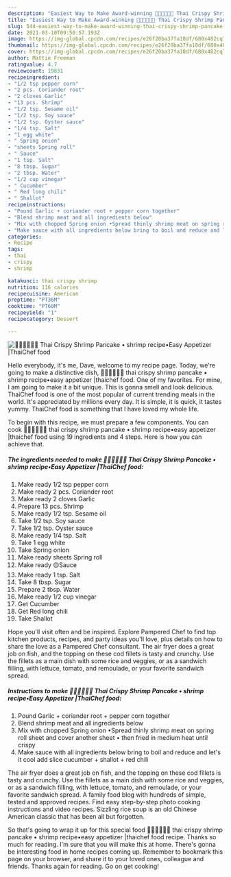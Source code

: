 ```yaml
---
description: "Easiest Way to Make Award-winning 🧑🏽‍🍳🧑🏼‍🍳 Thai Crispy Shrimp Pancake • shrimp recipe•Easy Appetizer |ThaiChef food"
title: "Easiest Way to Make Award-winning 🧑🏽‍🍳🧑🏼‍🍳 Thai Crispy Shrimp Pancake • shrimp recipe•Easy Appetizer |ThaiChef food"
slug: 544-easiest-way-to-make-award-winning-thai-crispy-shrimp-pancake-shrimp-recipeeasy-appetizer-thaichef-food
date: 2021-03-10T09:50:57.193Z
image: https://img-global.cpcdn.com/recipes/e26f20ba37fa18df/680x482cq70/🧑🏽🍳🧑🏼🍳-thai-crispy-shrimp-pancake-•-shrimp-recipe•easy-appetizer-thaichef-food-recipe-main-photo.jpg
thumbnail: https://img-global.cpcdn.com/recipes/e26f20ba37fa18df/680x482cq70/🧑🏽🍳🧑🏼🍳-thai-crispy-shrimp-pancake-•-shrimp-recipe•easy-appetizer-thaichef-food-recipe-main-photo.jpg
cover: https://img-global.cpcdn.com/recipes/e26f20ba37fa18df/680x482cq70/🧑🏽🍳🧑🏼🍳-thai-crispy-shrimp-pancake-•-shrimp-recipe•easy-appetizer-thaichef-food-recipe-main-photo.jpg
author: Mattie Freeman
ratingvalue: 4.7
reviewcount: 19831
recipeingredient:
- "1/2 tsp pepper corn"
- "2 pcs. Coriander root"
- "2 cloves Garlic"
- "13 pcs. Shrimp"
- "1/2 tsp. Sesame oil"
- "1/2 tsp. Soy sauce"
- "1/2 tsp. Oyster sauce"
- "1/4 tsp. Salt"
- "1 egg white"
- " Spring onion"
- "sheets Spring roll"
- " Sauce"
- "1 tsp. Salt"
- "8 tbsp. Sugar"
- "2 tbsp. Water"
- "1/2 cup vinegar"
- " Cucumber"
- " Red long chili"
- " Shallot"
recipeinstructions:
- "Pound Garlic + coriander root + pepper corn together"
- "Blend shrimp meat and all ingredients below"
- "Mix with chopped Spring onion •Spread thinly shrimp meat on spring roll sheet and cover another sheet • then fried in medium heat until crispy"
- "Make sauce with all ingredients below bring to boil and reduce and let&#39;s it cool add slice cucumber + shallot + red chili"
categories:
- Recipe
tags:
- thai
- crispy
- shrimp

katakunci: thai crispy shrimp 
nutrition: 116 calories
recipecuisine: American
preptime: "PT36M"
cooktime: "PT60M"
recipeyield: "1"
recipecategory: Dessert

---
```



![🧑🏽‍🍳🧑🏼‍🍳 Thai Crispy Shrimp Pancake • shrimp recipe•Easy Appetizer |ThaiChef food](https://img-global.cpcdn.com/recipes/e26f20ba37fa18df/680x482cq70/🧑🏽🍳🧑🏼🍳-thai-crispy-shrimp-pancake-•-shrimp-recipe•easy-appetizer-thaichef-food-recipe-main-photo.jpg)

Hello everybody, it's me, Dave, welcome to my recipe page. Today, we're going to make a distinctive dish, 🧑🏽‍🍳🧑🏼‍🍳 thai crispy shrimp pancake • shrimp recipe•easy appetizer |thaichef food. One of my favorites. For mine, I am going to make it a bit unique. This is gonna smell and look delicious.
ThaiChef food is one of the most popular of current trending meals in the world. It's appreciated by millions every day. It is simple, it is quick, it tastes yummy. ThaiChef food is something that I have loved my whole life.


To begin with this recipe, we must prepare a few components. You can cook 🧑🏽‍🍳🧑🏼‍🍳 thai crispy shrimp pancake • shrimp recipe•easy appetizer |thaichef food using 19 ingredients and 4 steps. Here is how you can achieve that.

<!--inarticleads1-->

##### The ingredients needed to make 🧑🏽‍🍳🧑🏼‍🍳 Thai Crispy Shrimp Pancake • shrimp recipe•Easy Appetizer |ThaiChef food:

1. Make ready 1/2 tsp pepper corn
1. Make ready 2 pcs. Coriander root
1. Make ready 2 cloves Garlic
1. Prepare 13 pcs. Shrimp
1. Make ready 1/2 tsp. Sesame oil
1. Take 1/2 tsp. Soy sauce
1. Take 1/2 tsp. Oyster sauce
1. Make ready 1/4 tsp. Salt
1. Take 1 egg white
1. Take  Spring onion
1. Make ready sheets Spring roll
1. Make ready  🟡Sauce
1. Make ready 1 tsp. Salt
1. Take 8 tbsp. Sugar
1. Prepare 2 tbsp. Water
1. Make ready 1/2 cup vinegar
1. Get  Cucumber
1. Get  Red long chili
1. Take  Shallot


Hope you&#39;ll visit often and be inspired. Explore Pampered Chef to find top kitchen products, recipes, and party ideas you&#39;ll love, plus details on how to share the love as a Pampered Chef consultant. The air fryer does a great job on fish, and the topping on these cod fillets is tasty and crunchy. Use the fillets as a main dish with some rice and veggies, or as a sandwich filling, with lettuce, tomato, and remoulade, or your favorite sandwich spread. 

<!--inarticleads2-->

##### Instructions to make 🧑🏽‍🍳🧑🏼‍🍳 Thai Crispy Shrimp Pancake • shrimp recipe•Easy Appetizer |ThaiChef food:

1. Pound Garlic + coriander root + pepper corn together
1. Blend shrimp meat and all ingredients below
1. Mix with chopped Spring onion •Spread thinly shrimp meat on spring roll sheet and cover another sheet • then fried in medium heat until crispy
1. Make sauce with all ingredients below bring to boil and reduce and let&#39;s it cool add slice cucumber + shallot + red chili


The air fryer does a great job on fish, and the topping on these cod fillets is tasty and crunchy. Use the fillets as a main dish with some rice and veggies, or as a sandwich filling, with lettuce, tomato, and remoulade, or your favorite sandwich spread. A family food blog with hundreds of simple, tested and approved recipes. Find easy step-by-step photo cooking instructions and video recipes. Sizzling rice soup is an old Chinese American classic that has been all but forgotten. 

So that's going to wrap it up for this special food 🧑🏽‍🍳🧑🏼‍🍳 thai crispy shrimp pancake • shrimp recipe•easy appetizer |thaichef food recipe. Thanks so much for reading. I'm sure that you will make this at home. There's gonna be interesting food in home recipes coming up. Remember to bookmark this page on your browser, and share it to your loved ones, colleague and friends. Thanks again for reading. Go on get cooking!
